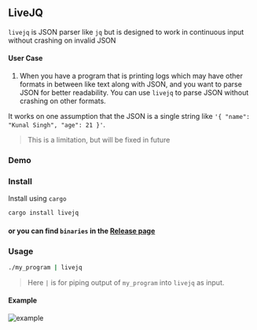 ## LiveJQ

`livejq` is JSON parser like `jq` but is designed to work in continuous input without crashing on invalid JSON

#### User Case

1. When you have a program that is printing logs which may have other formats in between like text along with JSON, and you want to parse JSON for better readability. You can use `livejq` to parse JSON without crashing on other formats.

It works on one assumption that the JSON is a single string like `'{ "name": "Kunal Singh", "age": 21 }'`.

> This is a limitation, but will be fixed in future

### Demo

### Install

Install using `cargo`

```bash
cargo install livejq
```

#### or you can find `binaries` in the [Release page](https://github.com/KunalSin9h/livejq/releases/latest)

### Usage

```bash
./my_program | livejq
```

> Here `|` is for piping output of `my_program` into `livejq` as input.

#### Example

![example](https://tiddi.kunalsin9h.com/TT4WzX-)
